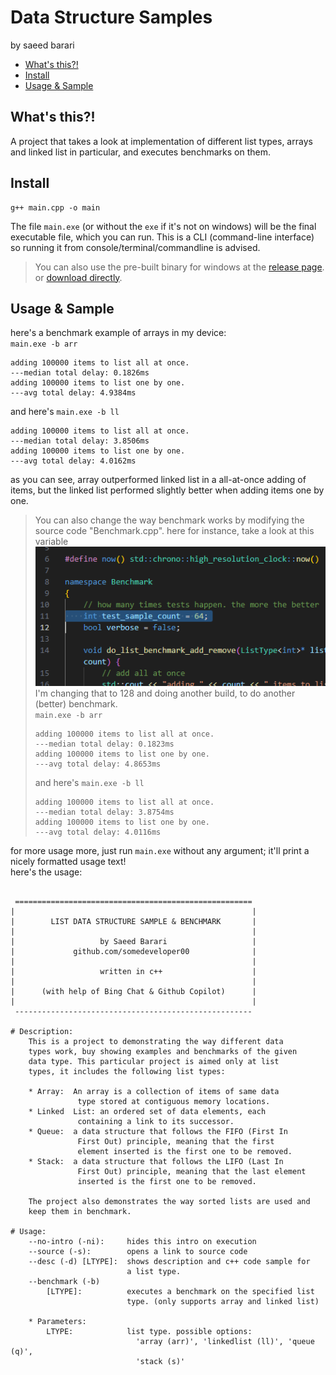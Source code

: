# Data Structure Samples
by saeed barari

<!--ts-->
   * [What's this?!](#whats-this)
   * [Install](#install)
   * [Usage & Sample](#usage--sample)
<!--te-->

## What's this?!
A project that takes a look at implementation of different list types, arrays and linked list in particular, and executes benchmarks on them.

## Install
```console
g++ main.cpp -o main
```
The file `main.exe` (or without the `exe` if it's not on windows) will be the final executable file, which you can run. This is a CLI (command-line interface) so running it from console/terminal/commandline is advised.  
> You can also use the pre-built binary for windows at the [release page](https://github.com/somedeveloper00/data-structure-samples/releases/tag/main).  
or [download directly](https://github.com/somedeveloper00/data-structure-samples/releases/download/main/main.exe).


## Usage & Sample
here's a benchmark example of arrays in my device:  
`main.exe -b arr`
```console
adding 100000 items to list all at once.
---median total delay: 0.1826ms
adding 100000 items to list one by one.
---avg total delay: 4.9384ms
```
and here's `main.exe -b ll`
```console
adding 100000 items to list all at once.
---median total delay: 3.8506ms
adding 100000 items to list one by one.
---avg total delay: 4.0162ms
```
as you can see, array outperformed linked list in a all-at-once adding of items, but the linked list performed slightly better when adding items one by one.

> You can also change the way benchmark works by modifying the source code "Benchmark.cpp". here for instance, take a look at this variable  
> ![benchmark script variable](/imgs/img1.png)  
> I'm changing that to 128 and doing another build, to do another (better) benchmark.  
> `main.exe -b arr`
> ```console
> adding 100000 items to list all at once.
> ---median total delay: 0.1823ms
> adding 100000 items to list one by one.
> ---avg total delay: 4.8653ms
> ```
> and here's `main.exe -b ll` 
> ```console
> adding 100000 items to list all at once.
> ---median total delay: 3.8754ms
> adding 100000 items to list one by one.
> ---avg total delay: 4.0116ms
> ```

for more usage more, just run `main.exe` without any argument; it'll print a nicely formatted usage text!  
here's the usage:

```console

 =====================================================
|                                                     |
|        LIST DATA STRUCTURE SAMPLE & BENCHMARK       |
|                                                     |
|                   by Saeed Barari                   |
|             github.com/somedeveloper00              |
|                                                     |
|                   written in c++                    |
|                                                     |
|      (with help of Bing Chat & Github Copilot)      |
|                                                     |
 -----------------------------------------------------

# Description:
    This is a project to demonstrating the way different data
    types work, buy showing examples and benchmarks of the given
    data type. This particular project is aimed only at list
    types, it includes the following list types:

    * Array:  An array is a collection of items of same data
               type stored at contiguous memory locations.
    * Linked  List: an ordered set of data elements, each
               containing a link to its successor.
    * Queue:  a data structure that follows the FIFO (First In
               First Out) principle, meaning that the first
               element inserted is the first one to be removed.
    * Stack:  a data structure that follows the LIFO (Last In
               First Out) principle, meaning that the last element
               inserted is the first one to be removed.

    The project also demonstrates the way sorted lists are used and
    keep them in benchmark.

# Usage:
    --no-intro (-ni):     hides this intro on execution
    --source (-s):        opens a link to source code
    --desc (-d) [LTYPE]:  shows description and c++ code sample for
                          a list type.
    --benchmark (-b)
        [LTYPE]:          executes a benchmark on the specified list
                          type. (only supports array and linked list)

    * Parameters:
        LTYPE:            list type. possible options:
                            'array (arr)', 'linkedlist (ll)', 'queue (q)',
                            'stack (s)'
```
